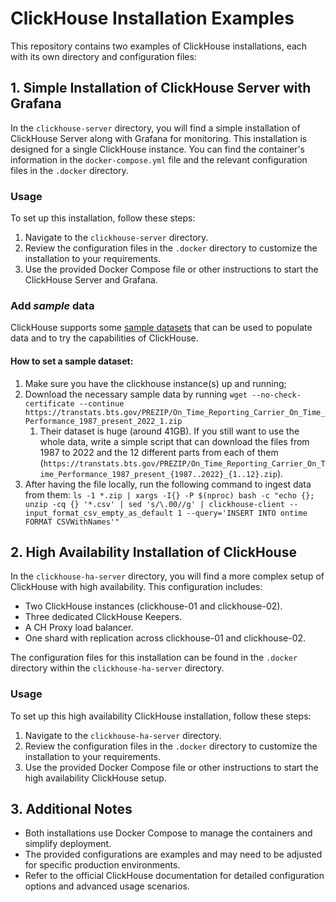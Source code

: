 # ClickHouse Installation Examples

This repository contains two examples of ClickHouse installations, each with its own directory and configuration files:

## 1. Simple Installation of ClickHouse Server with Grafana

In the `clickhouse-server` directory, you will find a simple installation of ClickHouse Server along with Grafana for monitoring. This installation is designed for a single ClickHouse instance. You can find the container's information in the `docker-compose.yml` file and the relevant configuration files in the `.docker` directory.

### Usage

To set up this installation, follow these steps:

1. Navigate to the `clickhouse-server` directory.
2. Review the configuration files in the `.docker` directory to customize the installation to your requirements.
3. Use the provided Docker Compose file or other instructions to start the ClickHouse Server and Grafana.

### Add _sample_ data
ClickHouse supports some [sample datasets](https://clickhouse.com/docs/en/getting-started/example-datasets) that can be used to populate data and to try the capabilities of ClickHouse.

#### How to set a sample dataset:
1. Make sure you have the clickhouse instance(s) up and running;
2. Download the necessary sample data by running `wget --no-check-certificate --continue https://transtats.bts.gov/PREZIP/On_Time_Reporting_Carrier_On_Time_Performance_1987_present_2022_1.zip`
   1. Their dataset is huge (around 41GB). If you still want to use the whole data, write a simple script that can download the files from 1987 to 2022 and the 12 different parts from each of them (`https://transtats.bts.gov/PREZIP/On_Time_Reporting_Carrier_On_Time_Performance_1987_present_{1987..2022}_{1..12}.zip`).
3. After having the file locally, run the following command to ingest data from them: `ls -1 *.zip | xargs -I{} -P $(nproc) bash -c "echo {}; unzip -cq {} '*.csv' | sed 's/\.00//g' | clickhouse-client --input_format_csv_empty_as_default 1 --query='INSERT INTO ontime FORMAT CSVWithNames'"`


## 2. High Availability Installation of ClickHouse

In the `clickhouse-ha-server` directory, you will find a more complex setup of ClickHouse with high availability. This configuration includes:

- Two ClickHouse instances (clickhouse-01 and clickhouse-02).
- Three dedicated ClickHouse Keepers.
- A CH Proxy load balancer.
- One shard with replication across clickhouse-01 and clickhouse-02.

The configuration files for this installation can be found in the `.docker` directory within the `clickhouse-ha-server` directory.

### Usage

To set up this high availability ClickHouse installation, follow these steps:

1. Navigate to the `clickhouse-ha-server` directory.
2. Review the configuration files in the `.docker` directory to customize the installation to your requirements.
3. Use the provided Docker Compose file or other instructions to start the high availability ClickHouse setup.

## 3. Additional Notes

- Both installations use Docker Compose to manage the containers and simplify deployment.
- The provided configurations are examples and may need to be adjusted for specific production environments.
- Refer to the official ClickHouse documentation for detailed configuration options and advanced usage scenarios.